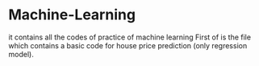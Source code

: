 # Machine-Learning
it contains all the codes of practice of machine learning
First of is the file which contains a basic code for house price prediction (only regression model).
